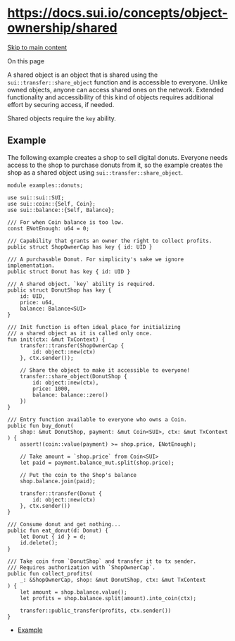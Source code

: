 # https://docs.sui.io/concepts/object-ownership/shared

[Skip to main content](https://docs.sui.io/concepts/object-ownership/shared#__docusaurus_skipToContent_fallback)

On this page

A shared object is an object that is shared using the `sui::transfer::share_object` function and is accessible to everyone. Unlike owned objects, anyone can access shared ones on the network. Extended functionality and accessibility of this kind of objects requires additional effort by securing access, if needed.

Shared objects require the `key` ability.

## Example [​](https://docs.sui.io/concepts/object-ownership/shared\#example "Direct link to Example")

The following example creates a shop to sell digital donuts. Everyone needs access to the shop to purchase donuts from it, so the example creates the shop as a shared object using `sui::transfer::share_object`.

```codeBlockLines_p187
module examples::donuts;

use sui::sui::SUI;
use sui::coin::{Self, Coin};
use sui::balance::{Self, Balance};

/// For when Coin balance is too low.
const ENotEnough: u64 = 0;

/// Capability that grants an owner the right to collect profits.
public struct ShopOwnerCap has key { id: UID }

/// A purchasable Donut. For simplicity's sake we ignore implementation.
public struct Donut has key { id: UID }

/// A shared object. `key` ability is required.
public struct DonutShop has key {
    id: UID,
    price: u64,
    balance: Balance<SUI>
}

/// Init function is often ideal place for initializing
/// a shared object as it is called only once.
fun init(ctx: &mut TxContext) {
    transfer::transfer(ShopOwnerCap {
        id: object::new(ctx)
    }, ctx.sender());

    // Share the object to make it accessible to everyone!
    transfer::share_object(DonutShop {
        id: object::new(ctx),
        price: 1000,
        balance: balance::zero()
    })
}

/// Entry function available to everyone who owns a Coin.
public fun buy_donut(
    shop: &mut DonutShop, payment: &mut Coin<SUI>, ctx: &mut TxContext
) {
    assert!(coin::value(payment) >= shop.price, ENotEnough);

    // Take amount = `shop.price` from Coin<SUI>
    let paid = payment.balance_mut.split(shop.price);

    // Put the coin to the Shop's balance
    shop.balance.join(paid);

    transfer::transfer(Donut {
        id: object::new(ctx)
    }, ctx.sender())
}

/// Consume donut and get nothing...
public fun eat_donut(d: Donut) {
    let Donut { id } = d;
    id.delete();
}

/// Take coin from `DonutShop` and transfer it to tx sender.
/// Requires authorization with `ShopOwnerCap`.
public fun collect_profits(
    _: &ShopOwnerCap, shop: &mut DonutShop, ctx: &mut TxContext
) {
    let amount = shop.balance.value();
    let profits = shop.balance.split(amount).into_coin(ctx);

    transfer::public_transfer(profits, ctx.sender())
}

```

- [Example](https://docs.sui.io/concepts/object-ownership/shared#example)